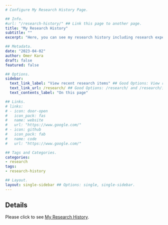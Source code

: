 ```yaml
---
# Configure My Research History Page.

## Info.
#url: "/research-history/" ## Link this page to another page.
title: "My Research History"
subtitle: ""
excerpt: "Here, you can see my research history including research experience, publications, working papers, and work in progress." ## Shown on the Research Main Page, but does not shown on the Research Page.

## Metadata.
date: "2023-04-02"
author: Omer Kara
draft: false
featured: false

## Options.
sidebar:
  text_link_label: "View recent research items" ## Good Options: View recent research items and Subscribe via RSS.
  text_link_url: /research/ ## Good Options: /research/ and /research/index.xml.
  text_contents_label: "On this page"

## Links.
# links:
# - icon: door-open
#   icon_pack: fas
#   name: website
#   url: "https://www.google.com/"
# - icon: github
#   icon_pack: fab
#   name: code
#   url: "https://www.google.com/"

## Tags and Categories.
categories:
- research
tags:
- research-history

## Layout.
layout: single-sidebar ## Options: single, single-sidebar.
---
```




## Details
Please click to see [My Research History](/research-history/).
